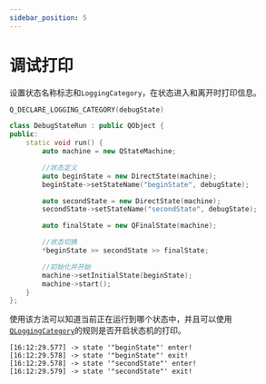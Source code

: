 ```yaml
---
sidebar_position: 5
---
```


# 调试打印

设置状态名称标志和`LoggingCategory`，在状态进入和离开时打印信息。

```cpp
Q_DECLARE_LOGGING_CATEGORY(debugState)

class DebugStateRun : public QObject {
public:
    static void run() {
        auto machine = new QStateMachine;

        //状态定义
        auto beginState = new DirectState(machine);
        beginState->setStateName("beginState", debugState);

        auto secondState = new DirectState(machine);
        secondState->setStateName("secondState", debugState);

        auto finalState = new QFinalState(machine);

        //状态切换
        *beginState >> secondState >> finalState;

        //初始化并开始
        machine->setInitialState(beginState);
        machine->start();
    }
};
```

使用该方法可以知道当前正在运行到哪个状态中，并且可以使用[`QLoggingCategory`](https://doc.qt.io/qt-5/qloggingcategory.html#configuring-categories)的规则是否开启状态机的打印。

```log
[16:12:29.577] -> state '"beginState"' enter!
[16:12:29.578] -> state '"beginState"' exit!
[16:12:29.578] -> state '"secondState"' enter!
[16:12:29.579] -> state '"secondState"' exit!
```